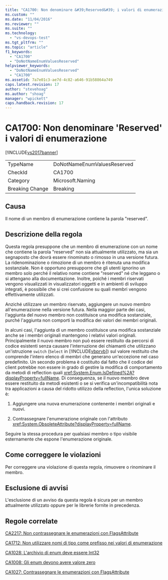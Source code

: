 ```yaml
---
title: "CA1700: Non denominare &#39;Reserved&#39; i valori di enumerazione | Microsoft Docs"
ms.custom: ""
ms.date: "11/04/2016"
ms.reviewer: ""
ms.suite: ""
ms.technology: 
  - "vs-devops-test"
ms.tgt_pltfrm: ""
ms.topic: "article"
f1_keywords: 
  - "CA1700"
  - "DoNotNameEnumValuesReserved"
helpviewer_keywords: 
  - "DoNotNameEnumValuesReserved"
  - "CA1700"
ms.assetid: 7a7e01c3-ae7d-4c82-a646-91b58864a749
caps.latest.revision: 17
author: "stevehoag"
ms.author: "shoag"
manager: "wpickett"
caps.handback.revision: 17
---
```

# CA1700: Non denominare &#39;Reserved&#39; i valori di enumerazione
[!INCLUDE[vs2017banner](../code-quality/includes/vs2017banner.md)]

|||  
|-|-|  
|TypeName|DoNotNameEnumValuesReserved|  
|CheckId|CA1700|  
|Category|Microsoft.Naming|  
|Breaking Change|Breaking|  
  
## Causa  
 Il nome di un membro di enumerazione contiene la parola "reserved".  
  
## Descrizione della regola  
 Questa regola presuppone che un membro di enumerazione con un nome che contiene la parola "reserved" non sia attualmente utilizzato, ma sia un segnaposto che dovrà essere rinominato o rimosso in una versione futura.  La ridenominazione o rimozione di un membro è ritenuta una modifica sostanziale.  Non è opportuno presupporre che gli utenti ignorino un membro solo perché il relativo nome contiene "reserved" né che leggano o si attengano alla documentazione.  Inoltre, poiché i membri riservati vengono visualizzati in visualizzatori oggetti e in ambienti di sviluppo integrati, è possibile che si crei confusione su quali membri vengono effettivamente utilizzati.  
  
 Anziché utilizzare un membro riservato, aggiungere un nuovo membro all'enumerazione nella versione futura.  Nella maggior parte dei casi, l'aggiunta del nuovo membro non costituisce una modifica sostanziale, purché l'aggiunta non comporti la modifica dei valori dei membri originali.  
  
 In alcuni casi, l'aggiunta di un membro costituisce una modifica sostanziale anche se i membri originali mantengono i relativi valori originali.  Principalmente il nuovo membro non può essere restituito da percorsi di codice esistenti senza causare l'interruzione dei chiamanti che utilizzano un'istruzione `switch` \(`Select` in [!INCLUDE[vbprvb](../code-quality/includes/vbprvb_md.md)]\) sul valore restituito che comprende l'intero elenco di membri che generano un'eccezione nel caso predefinito.  Un secondo problema è costituito dal fatto che il codice del client potrebbe non essere in grado di gestire la modifica di comportamento da metodi di reflection quali <xref:System.Enum.IsDefined%2A?displayProperty=fullName>.  Di conseguenza, se il nuovo membro deve essere restituito da metodi esistenti o se si verifica un'incompatibilità nota tra applicazioni a causa del ridotto utilizzo della reflection, l'unica soluzione è:  
  
1.  Aggiungere una nuova enumerazione contenente i membri originali e nuovi.  
  
2.  Contrassegnare l'enumerazione originale con l'attributo <xref:System.ObsoleteAttribute?displayProperty=fullName>.  
  
 Seguire la stessa procedura per qualsiasi membro o tipo visibile esternamente che espone l'enumerazione originale.  
  
## Come correggere le violazioni  
 Per correggere una violazione di questa regola, rimuovere o rinominare il membro.  
  
## Esclusione di avvisi  
 L'esclusione di un avviso da questa regola è sicura per un membro attualmente utilizzato oppure per le librerie fornite in precedenza.  
  
## Regole correlate  
 [CA2217: Non contrassegnare le enumerazioni con FlagsAttribute](../code-quality/ca2217-do-not-mark-enums-with-flagsattribute.md)  
  
 [CA1712: Non utilizzare nomi di tipo come prefisso nei valori di enumerazione](../code-quality/ca1712-do-not-prefix-enum-values-with-type-name.md)  
  
 [CA1028: L'archivio di enum deve essere Int32](../code-quality/ca1028-enum-storage-should-be-int32.md)  
  
 [CA1008: Gli enum devono avere valore zero](../code-quality/ca1008-enums-should-have-zero-value.md)  
  
 [CA1027: Contrassegnare le enumerazioni con FlagsAttribute](../code-quality/ca1027-mark-enums-with-flagsattribute.md)